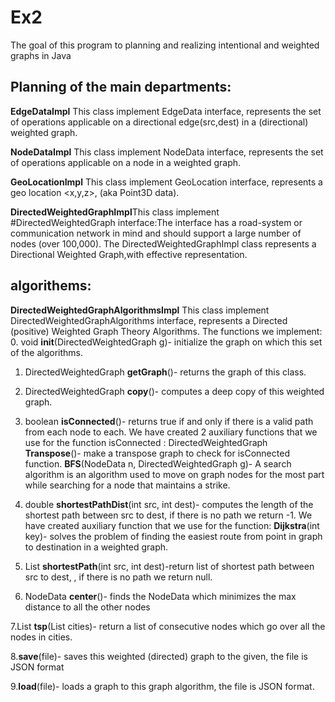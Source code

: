 # Ex2
The goal of this program to planning and realizing intentional and weighted graphs in Java

## Planning of the main departments:
**EdgeDataImpl**  This class implement EdgeData interface, represents the set of operations applicable on a directional edge(src,dest) in a (directional) weighted graph.

**NodeDataImpl**  This class implement NodeData interface, represents the set of operations applicable on a node in a weighted graph.

**GeoLocationImpl** This class implement GeoLocation interface, represents a geo location <x,y,z>, (aka Point3D data).

**DirectedWeightedGraphImpl**This class implement #DirectedWeightedGraph interface:The interface has a road-system or communication network in mind and should support a large number of nodes (over 100,000).
The DirectedWeightedGraphImpl class represents a Directional Weighted Graph,with effective representation.

## algorithems:

**DirectedWeightedGraphAlgorithmsImpl** This class implement DirectedWeightedGraphAlgorithms interface, represents a Directed (positive) Weighted Graph Theory Algorithms.
The functions we implement:
0. void **init**(DirectedWeightedGraph g)- initialize the graph on which this set of the algorithms.

1. DirectedWeightedGraph **getGraph**()- returns the graph of this class.

2. DirectedWeightedGraph  **copy**()- computes a deep copy of this weighted graph.

3. boolean  **isConnected**()- returns true if and only if there is a valid path from each node to each.
    We have created 2 auxiliary functions that we use for the function isConnected :
   DirectedWeightedGraph **Transpose**()- make a transpose graph to check for isConnected function.
   **BFS**(NodeData n, DirectedWeightedGraph g)- A search algorithm is an algorithm used to move on graph nodes for the most part while searching for a node that maintains a         strike.

4. double **shortestPathDist**(int src, int dest)- computes the length of the shortest path between src to dest, if there is no path we return -1.
    We have created auxiliary function that we use for the function:
    **Dijkstra**(int key)- solves the problem of finding the easiest route from point in graph to destination in a weighted graph.

5. List<NodeData> **shortestPath**(int src, int dest)-return list of shortest path between src to dest, , if there is no path we return null.

6. NodeData **center**()- finds the NodeData which minimizes the max distance to all the other nodes

7.List<NodeData> **tsp**(List<NodeData> cities)- return a list of consecutive nodes which go over all the nodes in cities.

8.**save**(file)- saves this weighted (directed) graph to the given, the file is JSON format

9.**load**(file)- loads a graph to this graph algorithm, the file is JSON format.
 
